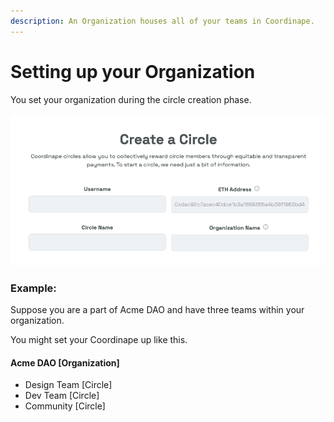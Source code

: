 ```yaml
---
description: An Organization houses all of your teams in Coordinape.
---
```


# Setting up your Organization

You set your organization during the circle creation phase.&#x20;

![Creating a Circle Page](<../../../.gitbook/assets/Screen Shot 2022-05-12 at 4.33.45 PM.png>)

### Example:&#x20;

Suppose you are a part of Acme DAO and have three teams within your organization.&#x20;

You might set your Coordinape up like this.&#x20;

#### **Acme DAO \[Organization]**

* Design Team \[Circle]
* Dev Team \[Circle]
* Community \[Circle]


